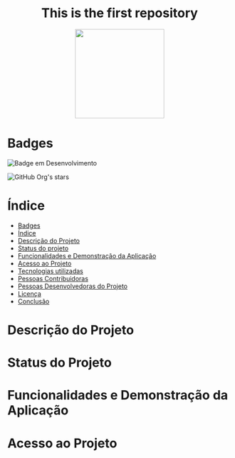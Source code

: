 <h1 align="center">  This is the first repository </h1>


<p align="center">
<img src="https://github.com/viniciuspassos771/first_repository/assets/140769822/95a0342b-5c69-4850-afea-5dcb6a7bd44e" width="200" />
</p>

# Badges
![Badge em Desenvolvimento](https://img.shields.io/badge/code-python-brightgreen)


![GitHub Org's stars](https://img.shields.io/github/stars/viniciuspassos771?style=social)


# Índice 

* [Badges](#badges)
* [Índice](#índice)
* [Descrição do Projeto](#descrição-do-projeto)
* [Status do projeto](#status-do-projeto)
* [Funcionalidades e Demonstração da Aplicação](#funcionalidades-e-demonstração-da-aplicação)
* [Acesso ao Projeto](#acesso-ao-projeto)
* [Tecnologias utilizadas](#tecnologias-utilizadas)
* [Pessoas Contribuidoras](#pessoas-contribuidoras)
* [Pessoas Desenvolvedoras do Projeto](#pessoas-desenvolvedoras)
* [Licença](#licença)
* [Conclusão](#conclusão)

# Descrição do Projeto
# Status do Projeto
# Funcionalidades e Demonstração da Aplicação
# Acesso ao Projeto
